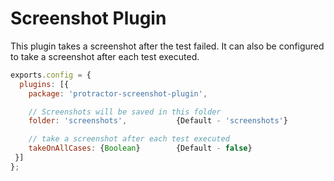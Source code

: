 Screenshot Plugin
=================

This plugin takes a screenshot after the test failed. It can also be configured to take a screenshot after each test executed.

```js
exports.config = {
  plugins: [{
    package: 'protractor-screenshot-plugin',

    // Screenshots will be saved in this folder
    folder: 'screenshots',           {Default - 'screenshots'}

    // take a screenshot after each test executed
    takeOnAllCases: {Boolean}        {Default - false}
 }]
};

```

